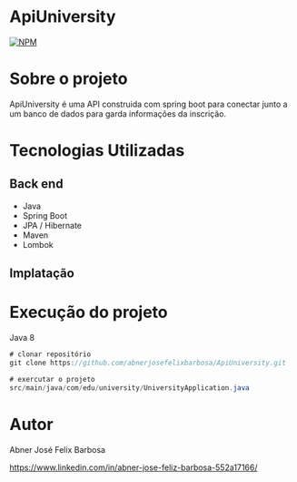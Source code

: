 # ApiUniversity
[![NPM](https://img.shields.io/npm/l/react)](https://github.com/abnerjosefelixbarbosa/ApiUniversity/blob/main/LICENSE)

# Sobre o projeto

ApiUniversity é uma API construida com spring boot para conectar junto a um banco de dados para garda informações da inscrição.

# Tecnologias Utilizadas

## Back end

- Java
- Spring Boot
- JPA / Hibernate
- Maven
- Lombok

## Implatação

# Execução do projeto

Java 8

```java
# clonar repositório
git clone https://github.com/abnerjosefelixbarbosa/ApiUniversity.git

# exercutar o projeto
src/main/java/com/edu/university/UniversityApplication.java
```
# Autor

Abner José Felix Barbosa

https://www.linkedin.com/in/abner-jose-feliz-barbosa-552a17166/

